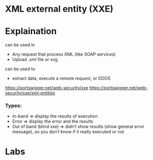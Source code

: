 # XML external entity (XXE)

# Explaination
can be used in
- Any request that process XML (like SOAP services)
- Upload .xml file or svg

can be used to

- extract data, execute a remote request, or DDOS

https://portswigger.net/web-security/xxe
https://portswigger.net/web-security/xxe/xml-entities

### Types:
- In-band ⇒ display the results of execution
- Error ⇒ display the error and the results
- Out of band (blind xxe) ⇒ didn’t show results (show general error message), so you don’t know if it really executed or not

# Labs
